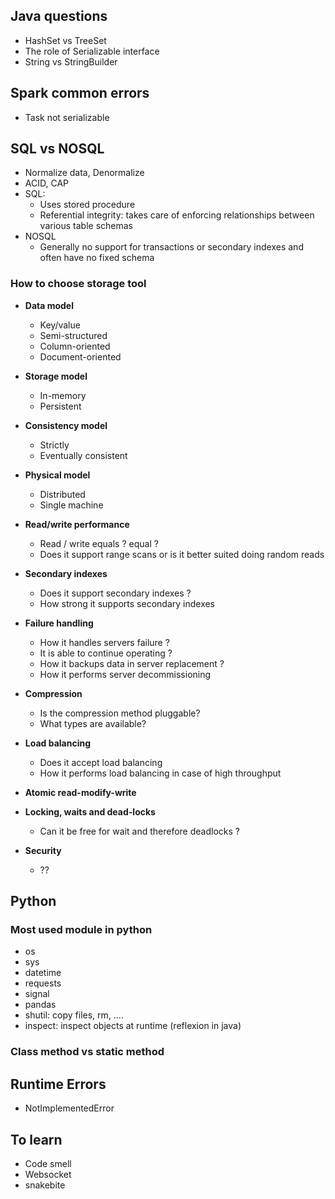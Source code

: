 ## Java questions

- HashSet vs TreeSet
- The role of Serializable interface
- String vs StringBuilder 


## Spark common errors 
- Task not serializable

## SQL vs NOSQL
- Normalize data, Denormalize
- ACID, CAP
- SQL: 
	- Uses stored procedure
	- Referential integrity: takes care of enforcing relationships between various table schemas
- NOSQL
    - Generally no support for transactions or secondary indexes and often have no fixed schema
    
### How to choose storage tool

- **Data model**
    - Key/value
    - Semi-structured
    - Column-oriented
    - Document-oriented
- **Storage model**
    - In-memory 
    - Persistent
- **Consistency model**
    - Strictly
    - Eventually consistent
- **Physical model**    
    - Distributed
    - Single machine
- **Read/write performance**
    - Read / write equals ?  equal ?
    - Does it support range scans or is it better suited doing random reads
- **Secondary indexes**
    - Does it support secondary indexes ?
    - How strong it supports secondary indexes

- **Failure handling**
    - How it handles servers failure ?
    - It is able to continue operating ?
    - How it backups data in server replacement ? 
    - How it performs server decommissioning
    
- **Compression**
    - Is the compression method pluggable? 
    - What types are available?

- **Load balancing**
    - Does it accept load balancing 
    - How it performs load balancing in case of high throughput
- **Atomic read-modify-write**

- **Locking, waits and dead-locks**
  - Can it be free for wait and therefore deadlocks ?
- **Security**
    - ??    

## Python

### Most used module in python

- os
- sys
- datetime
- requests
- signal
- pandas
- shutil: copy files, rm, ....
- inspect: inspect objects at runtime (reflexion in java) 

### Class method vs static method


## Runtime Errors
- NotImplementedError





## To learn 
- Code smell
- Websocket
- snakebite